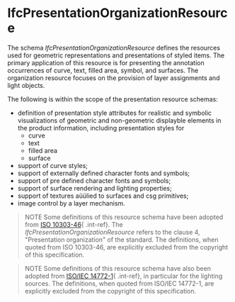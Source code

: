 IfcPresentationOrganizationResource
===================================

The schema _IfcPresentationOrganizationResource_ defines the resources used for geometric representations and presentations of styled items. The primary application of this resource is for presenting the annotation occurrences of curve, text, filled area, symbol, and surfaces. The organization resource focuses on the provision of layer assignments and light objects.

The following is within the scope of the presentation resource schemas:

* definition of presentation style attributes for realistic and symbolic visualizations of geometric and non-geometric displayble elements in the product information, including presentation styles for
    * curve
    * text
    * filled area
    * surface
* support of curve styles;
* support of externally defined character fonts and symbols;
* support of pre defined character fonts and symbols;
* support of surface rendering and lighting properties;
* support of textures aüülied to surfaces and csg primitives;
* image control by a layer mechanism.

> NOTE  Some definitions of this resource schema have been adopted from [ISO 10303-46](../../bibliography.htm#iso-10303-46){ .int-ref}. The _IfcPresentationOrganizationResource_ refers to the clause 4, "Presentation organization" of the standard. The definitions, when quoted from ISO 10303-46, are explicitly excluded from the copyright of this specification.

> NOTE  Some definitions of this resource schema have also been adopted from [ISO/IEC 14772-1](../../bibliography.htm#IEC-14772-1){ .int-ref}, in particular for the lighting sources. The definitions, when quoted from ISO/IEC 14772-1, are explicitly excluded from the copyright of this specification.
